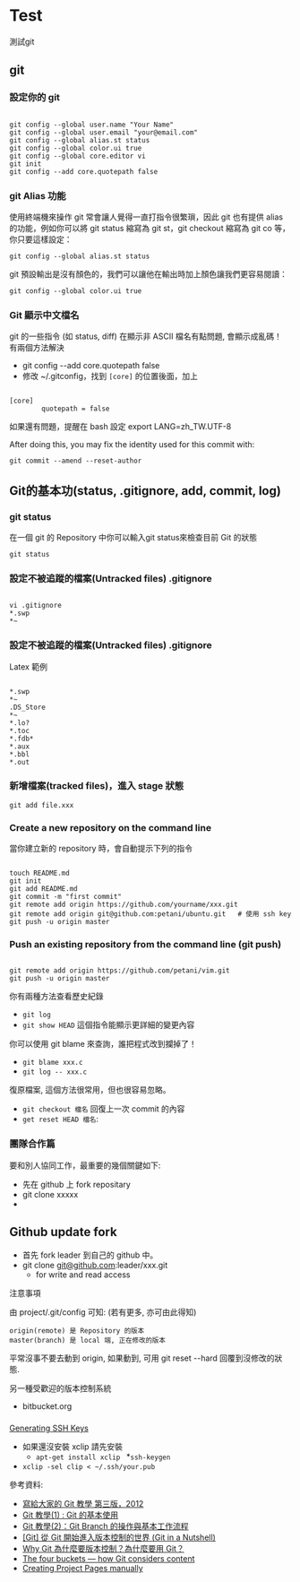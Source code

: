 Test
====

測試git
## git

### 設定你的 git

<pre><code>
git config --global user.name "Your Name"
git config --global user.email "your@email.com"
git config --global alias.st status
git config --global color.ui true
git config --global core.editor vi
git init
git config --add core.quotepath false
</code></pre>

### git Alias 功能

使用終端機來操作 git 常會讓人覺得一直打指令很繁瑣，因此 git 也有提供 alias 的功能，例如你可以將 git status 縮寫為 git st，git checkout 縮寫為 git co 等，你只要這樣設定：

`git config --global alias.st status`

git 預設輸出是沒有顏色的，我們可以讓他在輸出時加上顏色讓我們更容易閱讀：

`git config --global color.ui true`

### Git 顯示中文檔名 

git 的一些指令 (如 status, diff) 在顯示非 ASCII 檔名有點問題, 會顯示成亂碼！ 有兩個方法解決

* git config --add core.quotepath false
* 修改 ~/.gitconfig，找到 `[core]` 的位置後面，加上 
<pre><code>
[core]
        quotepath = false
</code></pre>

如果還有問題，提醒在 bash 設定 export LANG=zh_TW.UTF-8

After doing this, you may fix the identity used for this commit with:

    git commit --amend --reset-author


## Git的基本功(status, .gitignore, add, commit, log)

### git status

在一個 git 的 Repository 中你可以輸入git status來檢查目前 Git 的狀態

`git status`

### 設定不被追蹤的檔案(Untracked files) .gitignore

<pre><code>
vi .gitignore
*.swp
*~
</code></pre>

### 設定不被追蹤的檔案(Untracked files) .gitignore
Latex 範例

<pre><code>
*.swp
*~
.DS_Store
*~
*.lo?
*.toc
*.fdb*
*.aux
*.bbl
*.out
</code></pre>


### 新增檔案(tracked files)，進入 stage 狀態

`git add file.xxx`

### Create a new repository on the command line

當你建立新的 repository 時，會自動提示下列的指令

<pre><code>
touch README.md
git init
git add README.md
git commit -m "first commit"
git remote add origin https://github.com/yourname/xxx.git
git remote add origin git@github.com:petani/ubuntu.git   # 使用 ssh key
git push -u origin master
</code></pre>

### Push an existing repository from the command line (git push)

<pre><code>
git remote add origin https://github.com/petani/vim.git
git push -u origin master
</code></pre>

你有兩種方法查看歷史紀錄

* `git log`
* `git show HEAD` 這個指令能顯示更詳細的變更內容

你可以使用 git blame 來查詢，誰把程式改到攔掉了！

* `git blame xxx.c`
* `git log -- xxx.c`

復原檔案, 這個方法很常用，但也很容易忽略。

* `git checkout 檔名`  回復上一次 commit 的內容
* `get reset HEAD 檔名`:

### 團隊合作篇

要和別人協同工作，最重要的幾個關鍵如下:

* 先在 github 上 fork repositary
* git clone xxxxx
*

##  Github update fork

* 首先 fork leader 到自己的 github 中。 
* git clone git@github.com:leader/xxx.git 
    * for write and read access 


注意事項

由 project/.git/config 可知: (若有更多, 亦可由此得知)

    origin(remote) 是 Repository 的版本
    master(branch) 是 local 端, 正在修改的版本

平常沒事不要去動到 origin, 如果動到, 可用 git reset --hard 回覆到沒修改的狀態.


另一種受歡迎的版本控制系統
* bitbucket.org

### 

[Generating SSH Keys](https://help.github.com/articles/generating-ssh-keys)

* 如果還沒安裝 xclip 請先安裝
    * `apt-get install xclip `
*`ssh-keygen`
* `xclip -sel clip < ~/.ssh/your.pub`

參考資料:

* [寫給大家的 Git 教學 第三版，2012][git 3rd]
* [Git 教學(1) : Git 的基本使用][git1]
* [Git 教學(2)：Git Branch 的操作與基本工作流程][git2]
* [[Git] 從 Git 開始進入版本控制的世界 (Git in a Nutshell)][git3]
* [Why Git 為什麼要版本控制？為什麼要用 Git？][why git]
* [The four buckets — how Git considers content][git4]
* [Creating Project Pages manually][git4]

[git 3rd]: http://littleb.tc/slides/2012/everyone/git.html#slide-0
[git1]: http://gogojimmy.net/2012/01/17/how-to-use-git-1-git-basic/
[git2]: http://blog.gogojimmy.net/2012/01/21/how-to-use-git-2-basic-usage-and-worflow/
[git3]: http://cg2010studio.wordpress.com/2011/12/15/git-%E5%BE%9E-git-%E9%96%8B%E5%A7%8B%E9%80%B2%E5%85%A5%E7%89%88%E6%9C%AC%E6%8E%A7%E5%88%B6%E7%9A%84%E4%B8%96%E7%95%8C-git-in-a-nutshell/
[git4]: http://365git.tumblr.com/post/472624933/the-four-buckets-how-git-considers-content
[git5]: https://help.github.com/articles/creating-project-pages-manually
[why git]: http://littleb.tc/slides/2012/everyone/git.html
